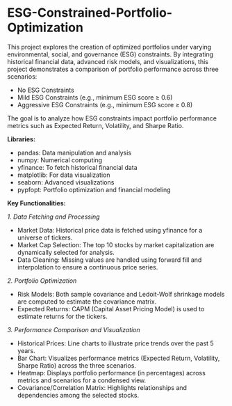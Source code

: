 # ESG-Constrained-Portfolio-Optimization

This project explores the creation of optimized portfolios under varying environmental, social, and governance (ESG) constraints. By integrating historical financial data, advanced risk models, and visualizations, this project demonstrates a comparison of portfolio performance across three scenarios:

- No ESG Constraints
- Mild ESG Constraints (e.g., minimum ESG score ≥ 0.6)
- Aggressive ESG Constraints (e.g., minimum ESG score ≥ 0.8)

The goal is to analyze how ESG constraints impact portfolio performance metrics such as Expected Return, Volatility, and Sharpe Ratio.


**Libraries:**
- pandas: Data manipulation and analysis
- numpy: Numerical computing
- yfinance: To fetch historical financial data
- matplotlib: For data visualization
- seaborn: Advanced visualizations
- pypfopt: Portfolio optimization and financial modeling

**Key Functionalities:**

_1. Data Fetching and Processing_
- Market Data: Historical price data is fetched using yfinance for a universe of tickers.
- Market Cap Selection: The top 10 stocks by market capitalization are dynamically selected for analysis.
- Data Cleaning: Missing values are handled using forward fill and interpolation to ensure a continuous price series.

_2. Portfolio Optimization_
- Risk Models: Both sample covariance and Ledoit-Wolf shrinkage models are computed to estimate the covariance matrix.
- Expected Returns: CAPM (Capital Asset Pricing Model) is used to estimate returns for the tickers.

_3. Performance Comparison and Visualization_
- Historical Prices: Line charts to illustrate price trends over the past 5 years.
- Bar Chart: Visualizes performance metrics (Expected Return, Volatility, Sharpe Ratio) across the three scenarios.
- Heatmap: Displays portfolio performance (in percentages) across metrics and scenarios for a condensed view.
- Covariance/Correlation Matrix: Highlights relationships and dependencies among the selected stocks.


